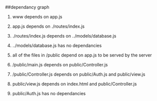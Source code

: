 ##dependancy graph

1) www depends on app.js
2) app.js depends on ./routes/index.js
3) ./routes/index.js depends on ../models/database.js
4) ../models/database.js has no dependancies


5) all of the files in /public depend on app.js to be served by the server
6) /public/main.js depends on public/Controller.js
7) /public/Controller.js depends on public/Auth.js and public/view.js
8) public/view.js depends on index.html and public/Controller.js
9) public/Auth.js has no dependancies